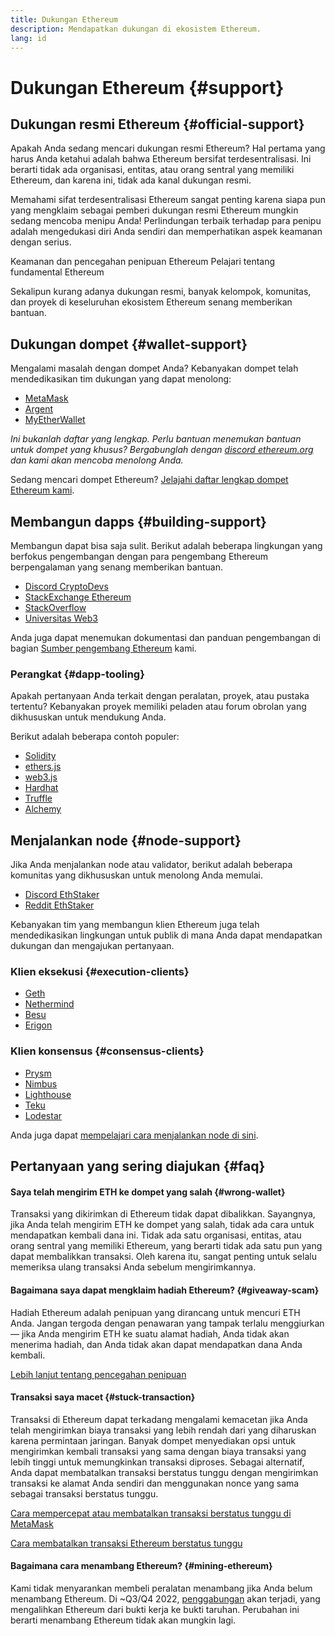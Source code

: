 ```yaml
---
title: Dukungan Ethereum
description: Mendapatkan dukungan di ekosistem Ethereum.
lang: id
---
```


# Dukungan Ethereum {#support}

## Dukungan resmi Ethereum {#official-support}

Apakah Anda sedang mencari dukungan resmi Ethereum? Hal pertama yang harus Anda ketahui adalah bahwa Ethereum bersifat terdesentralisasi. Ini berarti tidak ada organisasi, entitas, atau orang sentral yang memiliki Ethereum, dan karena ini, tidak ada kanal dukungan resmi.

Memahami sifat terdesentralisasi Ethereum sangat penting karena siapa pun yang mengklaim sebagai pemberi dukungan resmi Ethereum mungkin sedang mencoba menipu Anda! Perlindungan terbaik terhadap para penipu adalah mengedukasi diri Anda sendiri dan memperhatikan aspek keamanan dengan serius.

<DocLink to="/security/">
  Keamanan dan pencegahan penipuan Ethereum
</DocLink>

<DocLink to="/learn/">
  Pelajari tentang fundamental Ethereum
</DocLink>

Sekalipun kurang adanya dukungan resmi, banyak kelompok, komunitas, dan proyek di keseluruhan ekosistem Ethereum senang memberikan bantuan.

## Dukungan dompet {#wallet-support}

Mengalami masalah dengan dompet Anda? Kebanyakan dompet telah mendedikasikan tim dukungan yang dapat menolong:

- [MetaMask](https://metamask.zendesk.com/hc/)
- [Argent](https://support.argent.xyz/hc/)
- [MyEtherWallet](https://help.myetherwallet.com/)

_Ini bukanlah daftar yang lengkap. Perlu bantuan menemukan bantuan untuk dompet yang khusus? Bergabunglah dengan [discord ethereum.org](https://discord.gg/rZz26QWfCg) dan kami akan mencoba menolong Anda._

Sedang mencari dompet Ethereum? [Jelajahi daftar lengkap dompet Ethereum kami](/wallets/find-wallet/).

## Membangun dapps {#building-support}

Membangun dapat bisa saja sulit. Berikut adalah beberapa lingkungan yang berfokus pengembangan dengan para pengembang Ethereum berpengalaman yang senang memberikan bantuan.

- [Discord CryptoDevs](https://discord.gg/Z9TA39m8Yu)
- [StackExchange Ethereum](https://ethereum.stackexchange.com/)
- [StackOverflow](https://stackoverflow.com/questions/tagged/web3)
- [Universitas Web3](https://www.web3.university/)

Anda juga dapat menemukan dokumentasi dan panduan pengembangan di bagian [Sumber pengembang Ethereum](/developers/) kami.

### Perangkat {#dapp-tooling}

Apakah pertanyaan Anda terkait dengan peralatan, proyek, atau pustaka tertentu? Kebanyakan proyek memiliki peladen atau forum obrolan yang dikhususkan untuk mendukung Anda.

Berikut adalah beberapa contoh populer:

- [Solidity](https://gitter.im/ethereum/solidity/)
- [ethers.js](https://discord.gg/6jyGVDK6Jx)
- [web3.js](https://discord.gg/GsABYQu4sC)
- [Hardhat](https://discord.gg/xtrMGhmbfZ)
- [Truffle](https://discord.gg/8uKcsccEYE)
- [Alchemy](http://alchemy.com/discord)

## Menjalankan node {#node-support}

Jika Anda menjalankan node atau validator, berikut adalah beberapa komunitas yang dikhususkan untuk menolong Anda memulai.

- [Discord EthStaker](https://discord.gg/ethstaker)
- [Reddit EthStaker](https://www.reddit.com/r/ethstaker)

Kebanyakan tim yang membangun klien Ethereum juga telah mendedikasikan lingkungan untuk publik di mana Anda dapat mendapatkan dukungan dan mengajukan pertanyaan.

### Klien eksekusi {#execution-clients}

- [Geth](https://discord.gg/FqDzupGyYf)
- [Nethermind](https://discord.gg/YJx3pm8z5C)
- [Besu](https://discord.gg/p8djYngzKN)
- [Erigon](https://github.com/ledgerwatch/erigon/issues)

### Klien konsensus {#consensus-clients}

- [Prysm](https://discord.gg/prysmaticlabs)
- [Nimbus](https://discord.gg/nSmEH3qgFv)
- [Lighthouse](https://discord.gg/cyAszAh)
- [Teku](https://discord.gg/7hPv2T6)
- [Lodestar](https://discord.gg/aMxzVcr)

Anda juga dapat [mempelajari cara menjalankan node di sini](/developers/docs/nodes-and-clients/run-a-node/).

## Pertanyaan yang sering diajukan {#faq}

#### Saya telah mengirim ETH ke dompet yang salah {#wrong-wallet}

Transaksi yang dikirimkan di Ethereum tidak dapat dibalikkan. Sayangnya, jika Anda telah mengirim ETH ke dompet yang salah, tidak ada cara untuk mendapatkan kembali dana ini. Tidak ada satu organisasi, entitas, atau orang sentral yang memiliki Ethereum, yang berarti tidak ada satu pun yang dapat membalikkan transaksi. Oleh karena itu, sangat penting untuk selalu memeriksa ulang transaksi Anda sebelum mengirimkannya.

#### Bagaimana saya dapat mengklaim hadiah Ethereum? {#giveaway-scam}

Hadiah Ethereum adalah penipuan yang dirancang untuk mencuri ETH Anda. Jangan tergoda dengan penawaran yang tampak terlalu menggiurkan — jika Anda mengirim ETH ke suatu alamat hadiah, Anda tidak akan menerima hadiah, dan Anda tidak akan dapat mendapatkan dana Anda kembali.

[Lebih lanjut tentang pencegahan penipuan](/security/#common-scams)

#### Transaksi saya macet {#stuck-transaction}

Transaksi di Ethereum dapat terkadang mengalami kemacetan jika Anda telah mengirimkan biaya transaksi yang lebih rendah dari yang diharuskan karena permintaan jaringan. Banyak dompet menyediakan opsi untuk mengirimkan kembali transaksi yang sama dengan biaya transaksi yang lebih tinggi untuk memungkinkan transaksi diproses. Sebagai alternatif, Anda dapat membatalkan transaksi berstatus tunggu dengan mengirimkan transaksi ke alamat Anda sendiri dan menggunakan nonce yang sama sebagai transaksi berstatus tunggu.

[Cara mempercepat atau membatalkan transaksi berstatus tunggu di MetaMask](https://metamask.zendesk.com/hc/en-us/articles/360015489251-How-to-speed-up-or-cancel-a-pending-transaction)

[Cara membatalkan transaksi Ethereum berstatus tunggu](https://info.etherscan.com/how-to-cancel-ethereum-pending-transactions/)

#### Bagaimana cara menambang Ethereum? {#mining-ethereum}

Kami tidak menyarankan membeli peralatan menambang jika Anda belum menambang Ethereum. Di ~Q3/Q4 2022, [penggabungan](/roadmap/merge/) akan terjadi, yang mengalihkan Ethereum dari bukti kerja ke bukti taruhan. Perubahan ini berarti menambang Ethereum tidak akan mungkin lagi.
